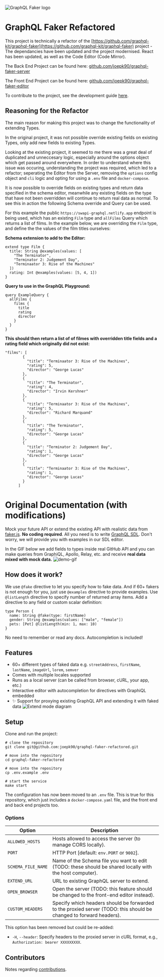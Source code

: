 ![GraphQL Faker logo](./assets/faker-logo-text.png)

# GraphQL Faker Refactored

This project is technically a refactor of the [https://github.com/graphql-kit/graphql-faker](https://github.com/graphql-kit/graphql-faker) project - The dependancies have been updated and the project modernised. React has been updated, as well as the Code Editor (Code Mirror).

The Back End Project can be found here:
[github.com/joepk90/graphql-faker-server](https://github.com/joepk90/graphql-faker-server) 

The Front End Project can be found here:
[github.com/joepk90/graphql-faker-editor](https://github.com/joepk90/graphql-faker-editor)

To contribute to the project, see the development guide [here](https://github.com/joepk90/graphql-faker-refactored/blob/main/development.md).


## Reasoning for the Refactor
The main reason for making this project was to change the functionality of extending Types.

In the original project, it was not possible override existing fields on existing Types, only add new fields to existing Types.

Looking at the existing project, it seemed to me there was a great deal of duplicated and unneccesary logic, especially around the options object which get passed around everywhere. In order to understand where this issue was occuring, understanding the project was required, which led to a refactor; seperating the Editor from the Server, removing the `options` config object and `cli` logic and opting for using a `.env` file and `docker-compose`.

It is now possible to override fields on existing types and return data specified in the schema editor, meanwhile any existing fields on the type that have not been overridden will continue to return real data as normal. To see this in action the following Schema override and Query can be used.

For this example the public `https://swapi-graphql.netlify.app` endpoint is being used, which has an existing `Film` type and `allFilms` Query which returns a list of films. In the example below, we are overriding the `Film` type, and define the the values of the film titles ourselves:

<b>Schema extension to add to the Editor:</b>
```
extend type Film {
  title: String @examples(values: [
    "The Terminator",
    "Terminator 2: Judgement Day",
    "Terminaator 3: Rise of the Machines"
  ])
  rating: Int @examples(values: [5, 4, 1])
}
```

<b>Query to use in the GraphQL Playground:</b>
```
query ExampleQuery {
  allFilms {
    films {
      title
      rating
      director
    }
  }
}
```

<b>This should then return a list of of filmes with overridden title fields and a rating field which originally did not exist:</b>
```
"films": [
        {
          "title": "Terminaator 3: Rise of the Machines",
          "rating": 5,
          "director": "George Lucas"
        },
        {
          "title": "The Terminator",
          "rating": 4,
          "director": "Irvin Kershner"
        },
        {
          "title": "Terminaator 3: Rise of the Machines",
          "rating": 5,
          "director": "Richard Marquand"
        },
        {
          "title": "The Terminator",
          "rating": 5,
          "director": "George Lucas"
        },
        {
          "title": "Terminator 2: Judgement Day",
          "rating": 1,
          "director": "George Lucas"
        },
        {
          "title": "Terminaator 3: Rise of the Machines",
          "rating": 1,
          "director": "George Lucas"
        }
      ]
```

# Original Documentation (with modifications)

Mock your future API or extend the existing API with realistic data from [faker.js](https://fakerjs.dev/). **No coding required**.
All you need is to write [GraphQL SDL](https://alligator.io/graphql/graphql-sdl/). Don't worry, we will provide you with examples in our SDL editor.

In the GIF below we add fields to types inside real GitHub API and you can make queries from GraphiQL, Apollo, Relay, etc. and receive **real data mixed with mock data.**
![demo-gif](./assets/demo.gif)

## How does it work?

We use `@fake` directive to let you specify how to fake data. And if 60+ fakers is not enough for you, just use `@examples` directive to provide examples. Use `@listLength` directive to specify number of returned array items. Add a directive to any field or custom scalar definition:

    type Person {
      name: String @fake(type: firstName)
      gender: String @examples(values: ["male", "female"])
      pets: [Pet] @listLength(min: 1, max: 10)
    }

No need to remember or read any docs. Autocompletion is included!

## Features

- 60+ different types of faked data e.g. `streetAddress`, `firstName`, `lastName`, `imageUrl`, `lorem`, `semver`
- Comes with multiple locales supported
- Runs as a local server (can be called from browser, cURL, your app, etc.)
- Interactive editor with autocompletion for directives with GraphiQL embedded
- ✨ Support for proxying existing GraphQL API and extending it with faked data
  ![Extend mode diagram](./assets/extend-mode.gif)

## Setup

Clone and run the project:
```
# clone the repository
git clone git@github.com:joepk90/graphql-faker-refactored.git

# move into the repository
cd graphql-faker-refactored

# move into the repository
cp .env.example .env

# start the service
make start
```

The configuration has now been moved to an `.env` file. This is true for this repository, which just includes a `docker-compose.yaml` file, and the front end and back end projects too.


### Options

| Option              | Description                                                                                     |
|---------------------|-------------------------------------------------------------------------------------------------|
| `ALLOWED_HOSTS`     | Hosts allowed to access the server (to manage CORS locally).                                    |
| `PORT`              | HTTP Port [default: `env.PORT` or `9002`].                                                     |
| `SCHEMA_FILE_NAME`  | Name of the Schema file you want to edit (TODO: these should be shared locally with the host computer). |
| `EXTEND_URL`        | URL to existing GraphQL server to extend.                                                      |
| `OPEN_BROWSER`      | Open the server (TODO: this feature should be changed to the front-end editor instead).         |
| `CUSTOM_HEADERS`    | Specify which headers should be forwarded to the proxied server (TODO: this should be changed to forward headers). |

This option has been removed but could be re-added:
- `-H`, `--header`: Specify headers to the proxied server in cURL format, e.g., `Authorization: bearer XXXXXXXXX`.

## Contributors

Notes regarding [contributions](https://github.com/joepk90/graphql-faker-refactored/blob/main/contributors.md).